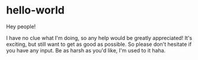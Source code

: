 # hello-world

Hey people!

I have no clue what I'm doing, so any help would be greatly appreciated!
It's exciting, but still want to get as good as possible. So please don't hesitate if you have any input. Be as harsh as you'd like, I'm used to it haha.
